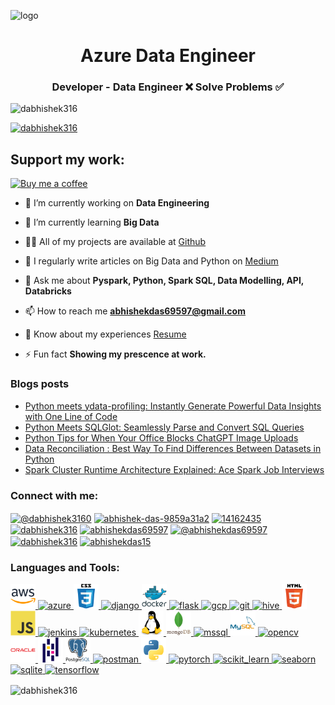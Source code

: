 ![logo](https://github.com/user-attachments/assets/9724cc85-7289-48e5-8f81-102574b09e2d)
<h1 align="center">Azure Data Engineer</h1>
<h3 align="center">Developer - Data Engineer ❌ Solve Problems ✅</h3>

<p align="left"> <img src="https://komarev.com/ghpvc/?username=dabhishek316&label=Profile%20views&color=0e75b6&style=flat" alt="dabhishek316" /> </p> 

<p align="left"> <a href="https://github.com/ryo-ma/github-profile-trophy"><img src="https://github-profile-trophy.vercel.app/?username=dabhishek316" alt="dabhishek316" /></a> </p>

## **Support my work:**
[![Buy me a coffee](https://img.shields.io/badge/Buy%20me%20a%20coffee--yellow.svg?logo=buy-me-a-coffee&logoColor=orange&style=social)](https://buymeacoffee.com/abhishekdas)

- 🔭 I’m currently working on **Data Engineering**

- 🌱 I’m currently learning **Big Data**

- 👨‍💻 All of my projects are available at [Github](https://github.com/dabhishek316)

- 📝 I regularly write articles on Big Data and Python on [Medium](https://medium.com/@abhishekdas69597)

- 💬 Ask me about **Pyspark, Python, Spark SQL, Data Modelling, API, Databricks**

- 📫 How to reach me **abhishekdas69597@gmail.com**

- 📄 Know about my experiences [Resume](https://github.com/dabhishek316/Abhishek-Das-Resume-using-Latex/blob/main/Abhishek_Das_Azure_Data_Engineer.pdf)

- ⚡ Fun fact **Showing my prescence at work.**

### Blogs posts
<!-- BLOG-POST-LIST:START -->
- [Python meets ydata-profiling: Instantly Generate Powerful Data Insights with One Line of Code](https://medium.com/@abhishekdas69597/python-meets-ydata-profiling-instantly-generate-powerful-data-insights-with-one-line-of-code-d3e6647b9d84?source=rss-35d27701c9d9------2)
- [Python Meets SQLGlot: Seamlessly Parse and Convert SQL Queries](https://medium.com/@abhishekdas69597/python-meets-sqlglot-seamlessly-parse-and-convert-sql-queries-6b8e2f648fb0?source=rss-35d27701c9d9------2)
- [Python Tips for When Your Office Blocks ChatGPT Image  Uploads](https://medium.com/@abhishekdas69597/python-tips-for-when-your-office-blocks-chatgpt-image-uploads-2b372448b67a?source=rss-35d27701c9d9------2)
- [Data Reconciliation : Best Way To Find Differences Between Datasets in Python](https://medium.com/@abhishekdas69597/data-reconciliation-best-way-to-find-differences-between-datasets-in-python-0e2563e8b0aa?source=rss-35d27701c9d9------2)
- [Spark Cluster Runtime Architecture Explained: Ace Spark Job Interviews](https://medium.com/@abhishekdas69597/spark-cluster-runtime-architecture-explained-ace-spark-job-interviews-961933c372dc?source=rss-35d27701c9d9------2)
<!-- BLOG-POST-LIST:END -->

<h3 align="left">Connect with me:</h3>
<p align="left">
<a href="https://twitter.com/@dabhishek3160" target="blank"><img align="center" src="https://raw.githubusercontent.com/rahuldkjain/github-profile-readme-generator/master/src/images/icons/Social/twitter.svg" alt="@dabhishek3160" height="30" width="40" /></a>
<a href="https://linkedin.com/in/abhishek-das-9859a31a2" target="blank"><img align="center" src="https://raw.githubusercontent.com/rahuldkjain/github-profile-readme-generator/master/src/images/icons/Social/linked-in-alt.svg" alt="abhishek-das-9859a31a2" height="30" width="40" /></a>
<a href="https://stackoverflow.com/users/14162435" target="blank"><img align="center" src="https://raw.githubusercontent.com/rahuldkjain/github-profile-readme-generator/master/src/images/icons/Social/stack-overflow.svg" alt="14162435" height="30" width="40" /></a>
<a href="https://kaggle.com/dabhishek316" target="blank"><img align="center" src="https://raw.githubusercontent.com/rahuldkjain/github-profile-readme-generator/master/src/images/icons/Social/kaggle.svg" alt="dabhishek316" height="30" width="40" /></a>
<a href="https://instagram.com/abhishekdas69597" target="blank"><img align="center" src="https://raw.githubusercontent.com/rahuldkjain/github-profile-readme-generator/master/src/images/icons/Social/instagram.svg" alt="abhishekdas69597" height="30" width="40" /></a>
<a href="https://medium.com/@abhishekdas69597" target="blank"><img align="center" src="https://raw.githubusercontent.com/rahuldkjain/github-profile-readme-generator/master/src/images/icons/Social/medium.svg" alt="@abhishekdas69597" height="30" width="40" /></a>
<a href="https://www.leetcode.com/dabhishek316" target="blank"><img align="center" src="https://raw.githubusercontent.com/rahuldkjain/github-profile-readme-generator/master/src/images/icons/Social/leet-code.svg" alt="dabhishek316" height="30" width="40" /></a>
<a href="https://auth.geeksforgeeks.org/user/abhishekdas15" target="blank"><img align="center" src="https://raw.githubusercontent.com/rahuldkjain/github-profile-readme-generator/master/src/images/icons/Social/geeks-for-geeks.svg" alt="abhishekdas15" height="30" width="40" /></a>
</p>

<h3 align="left">Languages and Tools:</h3>
<p align="left"> <a href="https://aws.amazon.com" target="_blank" rel="noreferrer"> <img src="https://raw.githubusercontent.com/devicons/devicon/master/icons/amazonwebservices/amazonwebservices-original-wordmark.svg" alt="aws" width="40" height="40"/> </a> <a href="https://azure.microsoft.com/en-in/" target="_blank" rel="noreferrer"> <img src="https://www.vectorlogo.zone/logos/microsoft_azure/microsoft_azure-icon.svg" alt="azure" width="40" height="40"/> </a> <a href="https://www.w3schools.com/css/" target="_blank" rel="noreferrer"> <img src="https://raw.githubusercontent.com/devicons/devicon/master/icons/css3/css3-original-wordmark.svg" alt="css3" width="40" height="40"/> </a> <a href="https://www.djangoproject.com/" target="_blank" rel="noreferrer"> <img src="https://cdn.worldvectorlogo.com/logos/django.svg" alt="django" width="40" height="40"/> </a> <a href="https://www.docker.com/" target="_blank" rel="noreferrer"> <img src="https://raw.githubusercontent.com/devicons/devicon/master/icons/docker/docker-original-wordmark.svg" alt="docker" width="40" height="40"/> </a> <a href="https://flask.palletsprojects.com/" target="_blank" rel="noreferrer"> <img src="https://www.vectorlogo.zone/logos/pocoo_flask/pocoo_flask-icon.svg" alt="flask" width="40" height="40"/> </a> <a href="https://cloud.google.com" target="_blank" rel="noreferrer"> <img src="https://www.vectorlogo.zone/logos/google_cloud/google_cloud-icon.svg" alt="gcp" width="40" height="40"/> </a> <a href="https://git-scm.com/" target="_blank" rel="noreferrer"> <img src="https://www.vectorlogo.zone/logos/git-scm/git-scm-icon.svg" alt="git" width="40" height="40"/> </a> <a href="https://hive.apache.org/" target="_blank" rel="noreferrer"> <img src="https://www.vectorlogo.zone/logos/apache_hive/apache_hive-icon.svg" alt="hive" width="40" height="40"/> </a> <a href="https://www.w3.org/html/" target="_blank" rel="noreferrer"> <img src="https://raw.githubusercontent.com/devicons/devicon/master/icons/html5/html5-original-wordmark.svg" alt="html5" width="40" height="40"/> </a> <a href="https://developer.mozilla.org/en-US/docs/Web/JavaScript" target="_blank" rel="noreferrer"> <img src="https://raw.githubusercontent.com/devicons/devicon/master/icons/javascript/javascript-original.svg" alt="javascript" width="40" height="40"/> </a> <a href="https://www.jenkins.io" target="_blank" rel="noreferrer"> <img src="https://www.vectorlogo.zone/logos/jenkins/jenkins-icon.svg" alt="jenkins" width="40" height="40"/> </a> <a href="https://kubernetes.io" target="_blank" rel="noreferrer"> <img src="https://www.vectorlogo.zone/logos/kubernetes/kubernetes-icon.svg" alt="kubernetes" width="40" height="40"/> </a> <a href="https://www.linux.org/" target="_blank" rel="noreferrer"> <img src="https://raw.githubusercontent.com/devicons/devicon/master/icons/linux/linux-original.svg" alt="linux" width="40" height="40"/> </a> <a href="https://www.mongodb.com/" target="_blank" rel="noreferrer"> <img src="https://raw.githubusercontent.com/devicons/devicon/master/icons/mongodb/mongodb-original-wordmark.svg" alt="mongodb" width="40" height="40"/> </a> <a href="https://www.microsoft.com/en-us/sql-server" target="_blank" rel="noreferrer"> <img src="https://www.svgrepo.com/show/303229/microsoft-sql-server-logo.svg" alt="mssql" width="40" height="40"/> </a> <a href="https://www.mysql.com/" target="_blank" rel="noreferrer"> <img src="https://raw.githubusercontent.com/devicons/devicon/master/icons/mysql/mysql-original-wordmark.svg" alt="mysql" width="40" height="40"/> </a> <a href="https://opencv.org/" target="_blank" rel="noreferrer"> <img src="https://www.vectorlogo.zone/logos/opencv/opencv-icon.svg" alt="opencv" width="40" height="40"/> </a> <a href="https://www.oracle.com/" target="_blank" rel="noreferrer"> <img src="https://raw.githubusercontent.com/devicons/devicon/master/icons/oracle/oracle-original.svg" alt="oracle" width="40" height="40"/> </a> <a href="https://pandas.pydata.org/" target="_blank" rel="noreferrer"> <img src="https://raw.githubusercontent.com/devicons/devicon/2ae2a900d2f041da66e950e4d48052658d850630/icons/pandas/pandas-original.svg" alt="pandas" width="40" height="40"/> </a> <a href="https://www.postgresql.org" target="_blank" rel="noreferrer"> <img src="https://raw.githubusercontent.com/devicons/devicon/master/icons/postgresql/postgresql-original-wordmark.svg" alt="postgresql" width="40" height="40"/> </a> <a href="https://postman.com" target="_blank" rel="noreferrer"> <img src="https://www.vectorlogo.zone/logos/getpostman/getpostman-icon.svg" alt="postman" width="40" height="40"/> </a> <a href="https://www.python.org" target="_blank" rel="noreferrer"> <img src="https://raw.githubusercontent.com/devicons/devicon/master/icons/python/python-original.svg" alt="python" width="40" height="40"/> </a> <a href="https://pytorch.org/" target="_blank" rel="noreferrer"> <img src="https://www.vectorlogo.zone/logos/pytorch/pytorch-icon.svg" alt="pytorch" width="40" height="40"/> </a> <a href="https://scikit-learn.org/" target="_blank" rel="noreferrer"> <img src="https://upload.wikimedia.org/wikipedia/commons/0/05/Scikit_learn_logo_small.svg" alt="scikit_learn" width="40" height="40"/> </a> <a href="https://seaborn.pydata.org/" target="_blank" rel="noreferrer"> <img src="https://seaborn.pydata.org/_images/logo-mark-lightbg.svg" alt="seaborn" width="40" height="40"/> </a> <a href="https://www.sqlite.org/" target="_blank" rel="noreferrer"> <img src="https://www.vectorlogo.zone/logos/sqlite/sqlite-icon.svg" alt="sqlite" width="40" height="40"/> </a> <a href="https://www.tensorflow.org" target="_blank" rel="noreferrer"> <img src="https://www.vectorlogo.zone/logos/tensorflow/tensorflow-icon.svg" alt="tensorflow" width="40" height="40"/> </a> </p>

<p><img align="center" src="https://github-readme-streak-stats.herokuapp.com/?user=dabhishek316&" alt="dabhishek316" /></p>
